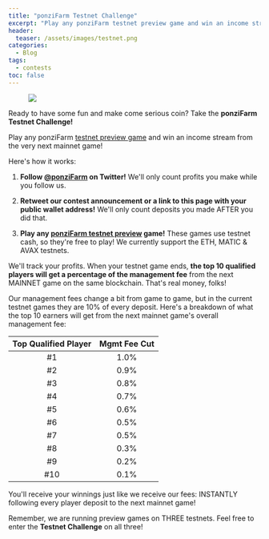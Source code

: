 ```yaml
---
title: "ponziFarm Testnet Challenge"
excerpt: "Play any ponziFarm testnet preview game and win an income stream from the very next mainnet game!"
header:
  teaser: /assets/images/testnet.png
categories:
  - Blog
tags:
  - contests
toc: false
---
```


<figure class="align-left" style="margin-top: 10px; margin-bottom: 10px; width: 150px;">
    <img src="{{ site.url }}{{ site.baseurl }}/assets/images/testnet.png">
</figure>

Ready to have some fun and make come serious coin? Take the **ponziFarm Testnet Challenge!**

Play any ponziFarm [testnet preview game](https://preview.ponzifarm.com) and win an income stream from the very next mainnet game! 

Here's how it works:

1. **Follow [@ponziFarm](https://twitter.com/ponziFarm) on Twitter!** We'll only count profits you make while you follow us.

1. **Retweet our contest announcement or a link to this page with your public wallet address!** We'll only count deposits you made AFTER you did that.

1. **Play any [ponziFarm testnet preview](https://preview.ponzifarm.com) game!** These games use testnet cash, so they're free to play! We currently support the ETH, MATIC & AVAX testnets.

We'll track your profits. When your testnet game ends, **the top 10 qualified players will get a percentage of the management fee** from the next MAINNET game on the same blockchain. That's real money, folks! 

Our management fees change a bit from game to game, but in the current testnet games they are 10% of every deposit. Here's a breakdown of what the top 10 earners will get from the next mainnet game's overall management fee:

| Top Qualified Player | Mgmt Fee Cut |
| :-: | :-: |
| #1 | 1.0% | 
| #2 | 0.9% | 
| #3 | 0.8% | 
| #4 | 0.7% | 
| #5 | 0.6% | 
| #6 | 0.5% | 
| #7 | 0.5% | 
| #8 | 0.3% | 
| #9 | 0.2% | 
| #10 | 0.1% | 

You'll receive your winnings just like we receive our fees: INSTANTLY following every player deposit to the next mainnet game!

Remember, we are running preview games on THREE testnets. Feel free to enter the **Testnet Challenge** on all three! 